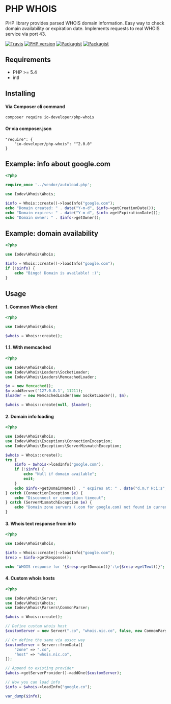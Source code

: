 # PHP WHOIS
PHP library provides parsed WHOIS domain information. Easy way to check domain availability or expiration date. Implements requests to real WHOIS service via port 43.

[![Travis](https://img.shields.io/travis/io-developer/php-whois.svg?style=flat-square)](https://travis-ci.org/io-developer/php-whois)
[![PHP version](https://img.shields.io/badge/php-%3E%3D5.4-blue.svg?style=flat-square)](https://secure.php.net/)
[![Packagist](https://img.shields.io/packagist/v/io-developer/php-whois.svg?style=flat-square)](https://packagist.org/packages/io-developer/php-whois)
[![Packagist](https://img.shields.io/packagist/l/io-developer/php-whois.svg?style=flat-square)](https://github.com/io-developer/php-whois/blob/master/LICENSE)

## Requirements
- PHP >= 5.4
- intl


## Installing
#### Via Composer cli command
````
composer require io-developer/php-whois
````
#### Or via composer.json
````
"require": {
    "io-developer/php-whois": "^2.0.0"
}
````


## Example: info about google.com

```php
<?php

require_once '../vendor/autoload.php';

use Iodev\Whois\Whois;

$info = Whois::create()->loadInfo("google.com");
echo "Domain created: " . date("Y-m-d", $info->getCreationDate());
echo "Domain expires: " . date("Y-m-d", $info->getExpirationDate());
echo "Domain owner: " . $info->getOwner();
```


## Example: domain availability

```php
<?php

use Iodev\Whois\Whois;

$info = Whois::create()->loadInfo("google.com");
if (!$info) {
    echo "Bingo! Domain is available! :)";
}
```


## Usage

#### 1. Common Whois client

```php
<?php

use Iodev\Whois\Whois;

$whois = Whois::create();
```

#### 1.1. With memcached
```php
<?php

use Iodev\Whois\Whois;
use Iodev\Whois\Loaders\SocketLoader;
use Iodev\Whois\Loaders\MemcachedLoader;

$m = new Memcached();
$m->addServer('127.0.0.1', 11211);
$loader = new MemcachedLoader(new SocketLoader(), $m);

$whois = Whois::create(null, $loader);
```

#### 2. Domain info loading

```php
<?php

use Iodev\Whois\Whois;
use Iodev\Whois\Exceptions\ConnectionException;
use Iodev\Whois\Exceptions\ServerMismatchException;

$whois = Whois::create();
try {
    $info = $whois->loadInfo("google.com");
    if (!$info) {
        echo "Null if domain available";
        exit;
    }
    echo $info->getDomainName() . " expires at: " . date("d.m.Y H:i:s", $info->getExpirationDate());
} catch (ConnectionException $e) {
    echo "Disconnect or connection timeout";
} catch (ServerMismatchException $e) {
    echo "Domain zone servers (.com for google.com) not found in current ServerProvider whois hosts";
}
```

#### 3. Whois text response from info

```php
<?php

use Iodev\Whois\Whois;

$info = Whois::create()->loadInfo("google.com");
$resp = $info->getResponse();

echo "WHOIS response for '{$resp->getDomain()}':\n{$resp->getText()}";
```

#### 4. Custom whois hosts

```php
<?php

use Iodev\Whois\Server;
use Iodev\Whois\Whois;
use Iodev\Whois\Parsers\CommonParser;

$whois = Whois::create();

// Define custom whois host
$customServer = new Server(".co", "whois.nic.co", false, new CommonParser());

// Or define the same via assoc way
$customServer = Server::fromData([
    "zone" => ".co",
    "host" => "whois.nic.co",
]);

// Append to existing provider
$whois->getServerProvider()->addOne($customServer);

// Now you can load info
$info = $whois->loadInfo("google.co");

var_dump($info);
```

